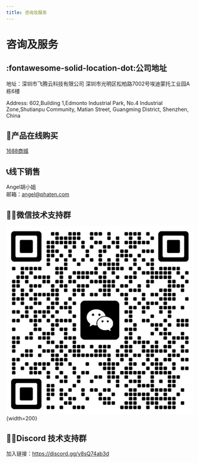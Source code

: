 ```yaml
---
title: 咨询及服务
---
```



# 咨询及服务

<!-- --8<-- "common/phaten_xmos_support_img.md" -->

<!-- ## :material-notebook-edit-outline:提交表单 -->

<!-- --8<-- "common/customer_form.md" -->

## :fontawesome-solid-location-dot:公司地址
地址：深圳市飞腾云科技有限公司 深圳市光明区松柏路7002号埃迪蒙托工业园A栋6楼

Address: 602,Building 1,Edmonto Industrial Park, No.4 Industrial Zone,Shutianpu Community, Matian Street, Guangming District, Shenzhen, China


## :shopping_cart:产品在线购买
[1688商城](https://ftytec.1688.com/)

## :telephone_receiver:线下销售
Angel胡小姐<br>
邮箱：angel@phaten.com

## :technologist:微信技术支持群
![飞腾云IOT微信技术支持群](/assets/images/illustrations/weicha_group_qr.png "飞腾云IOT微信技术支持群"){width=200}

## :technologist:Discord  技术支持群

加入链接：https://discord.gg/y8sQ74ab3d

